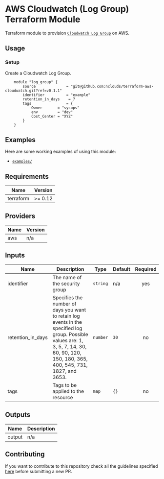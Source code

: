 # AWS Cloudwatch (Log Group) Terraform Module

Terraform module to provision [`Cloudwatch Log Group`](https://aws.amazon.com/cloudwatch/) on AWS.

## Usage

### Setup

Create a Cloudwatch Log Group.
```hcl
    module "log_group" {
        source              = "git@github.com:nclouds/terraform-aws-cloudwatch.git?ref=v0.1.1"
        identifier          = "example"
        retention_in_days    = 7
        tags                = {
            Owner       = "sysops"
            env         = "dev"
            Cost_Center = "XYZ"
        }
    }
```

## Examples
Here are some working examples of using this module:
- [`examples/`](examples/)

<!-- BEGINNING OF PRE-COMMIT-TERRAFORM DOCS HOOK -->
## Requirements

| Name | Version |
|------|---------|
| terraform | >= 0.12 |

## Providers

| Name | Version |
|------|---------|
| aws | n/a |

## Inputs

| Name | Description | Type | Default | Required |
|------|-------------|------|---------|:--------:|
| identifier | The name of the security group | `string` | n/a | yes |
| retention\_in\_days | Specifies the number of days you want to retain log events in the specified log group. Possible values are: 1, 3, 5, 7, 14, 30, 60, 90, 120, 150, 180, 365, 400, 545, 731, 1827, and 3653. | `number` | `30` | no |
| tags | Tags to be applied to the resource | `map` | `{}` | no |

## Outputs

| Name | Description |
|------|-------------|
| output | n/a |

<!-- END OF PRE-COMMIT-TERRAFORM DOCS HOOK -->

## Contributing
If you want to contribute to this repository check all the guidelines specified [here](.github/CONTRIBUTING.md) before submitting a new PR.
